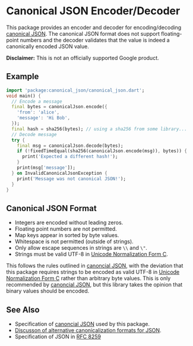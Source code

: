 Canonical JSON Encoder/Decoder
==============================
This package provides an encoder and decoder for encoding/decoding
[canonical JSON][1]. The canonical JSON format does not support floating-point
numbers and the decoder validates that the value is indeed a canonically encoded
JSON value.

**Disclaimer:** This is not an officially supported Google product.

## Example

```dart
import 'package:canonical_json/canonical_json.dart';
void main() {
  // Encode a message
  final bytes = canonicalJson.encode({
    'from': 'alice',
    'message': 'Hi Bob',
  });
  final hash = sha256(bytes); // using a sha256 from some library...
  // Decode message
  try {
    final msg = canonicalJson.decode(bytes);
    if (!fixedTimeEqual(sha256(canonicalJson.encode(msg)), bytes)) {
      print('Expected a different hash!');
    }
    print(msg['message']);
  } on InvalidCanonicalJsonException {
    print('Message was not canonical JSON!');
  }
}
```

## Canonical JSON Format

 * Integers are encoded without leading zeros.
 * Floating point numbers are not permitted.
 * Map keys appear in sorted by byte values.
 * Whitespace is not permitted (outside of strings).
 * Only allow escape sequences in strings are `\\` and `\"`.
 * Strings must be valid UTF-8 in [Unicode Normalization Form C][4].

This follows the rules outlined in [canoncial JSON][1], with the deviation that
this package requires strings to be encoded as valid UTF-8 in
[Unicode Normalization Form C][4] rather than arbitrary
byte values. This is only recommended by [canoncial JSON][1], but this library
takes the opinion that binary values should be encoded.

## See Also

 * Specification of [canoncial JSON][1] used by this package.
 * [Discusson of alternative canonicalization formats for JSON][2].
 * Specification of JSON in [RFC 8259][3]

[1]: http://wiki.laptop.org/go/Canonical_JSON
[2]: https://gibson042.github.io/canonicaljson-spec/#prior-art
[3]: https://tools.ietf.org/html/rfc8259
[4]: http://unicode.org/reports/tr15/